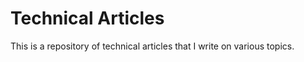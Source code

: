# Technical Articles
This is a repository of technical articles that I write on various topics. 

 

